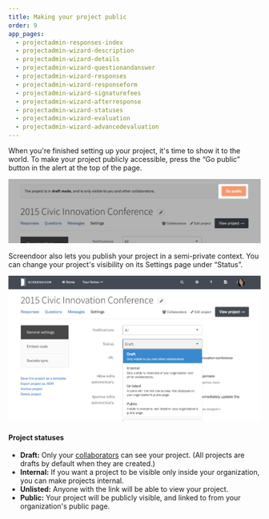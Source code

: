 ```yaml
---
title: Making your project public
order: 9
app_pages:
  - projectadmin-responses-index
  - projectadmin-wizard-description
  - projectadmin-wizard-details
  - projectadmin-wizard-questionandanswer
  - projectadmin-wizard-responses
  - projectadmin-wizard-responseform
  - projectadmin-wizard-signaturefees
  - projectadmin-wizard-afterresponse
  - projectadmin-wizard-statuses
  - projectadmin-wizard-evaluation
  - projectadmin-wizard-advancedevaluation
---
```


When you're finished setting up your project, it's time to show it to the world. To make your project publicly accessible, press the &ldquo;Go public&rdquo; button in the alert at the top of the page.

![Going public with your amazing Screendoor project.](../images/public1.png)

Screendoor also lets you publish your project in a semi-private context. You can change your project's visibility on its Settings page under &ldquo;Status&rdquo;.

![Changing a project's visibility status.](../images/public2.png)

#### Project statuses

- **Draft:** Only your [collaborators](/articles/screendoor/collaboration/collaborators.html) can see your project. (All projects are drafts by default when they are created.)
- **Internal:** If you want a project to be visible only inside your organization, you can make projects internal.
- **Unlisted:** Anyone with the link will be able to view your project.
- **Public:** Your project will be publicly visible, and linked to from your organization's public page.
